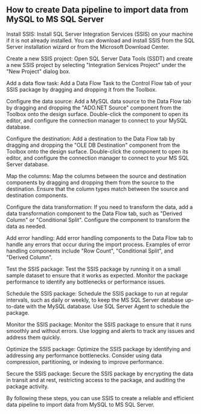 ## How to create Data pipeline to import data from MySQL to MS SQL Server

Install SSIS: Install SQL Server Integration Services (SSIS) on your machine if it is not already installed. You can download and install SSIS from the SQL Server installation wizard or from the Microsoft Download Center.

Create a new SSIS project: Open SQL Server Data Tools (SSDT) and create a new SSIS project by selecting "Integration Services Project" under the "New Project" dialog box.

Add a data flow task: Add a Data Flow Task to the Control Flow tab of your SSIS package by dragging and dropping it from the Toolbox.

Configure the data source: Add a MySQL data source to the Data Flow tab by dragging and dropping the "ADO.NET Source" component from the Toolbox onto the design surface. Double-click the component to open its editor, and configure the connection manager to connect to your MySQL database.

Configure the destination: Add a destination to the Data Flow tab by dragging and dropping the "OLE DB Destination" component from the Toolbox onto the design surface. Double-click the component to open its editor, and configure the connection manager to connect to your MS SQL Server database.

Map the columns: Map the columns between the source and destination components by dragging and dropping them from the source to the destination. Ensure that the column types match between the source and destination components.

Configure the data transformation: If you need to transform the data, add a data transformation component to the Data Flow tab, such as "Derived Column" or "Conditional Split". Configure the component to transform the data as needed.

Add error handling: Add error handling components to the Data Flow tab to handle any errors that occur during the import process. Examples of error handling components include "Row Count", "Conditional Split", and "Derived Column".

Test the SSIS package: Test the SSIS package by running it on a small sample dataset to ensure that it works as expected. Monitor the package performance to identify any bottlenecks or performance issues.

Schedule the SSIS package: Schedule the SSIS package to run at regular intervals, such as daily or weekly, to keep the MS SQL Server database up-to-date with the MySQL database. Use SQL Server Agent to schedule the package.

Monitor the SSIS package: Monitor the SSIS package to ensure that it runs smoothly and without errors. Use logging and alerts to track any issues and address them quickly.

Optimize the SSIS package: Optimize the SSIS package by identifying and addressing any performance bottlenecks. Consider using data compression, partitioning, or indexing to improve performance.

Secure the SSIS package: Secure the SSIS package by encrypting the data in transit and at rest, restricting access to the package, and auditing the package activity.

By following these steps, you can use SSIS to create a reliable and efficient data pipeline to import data from MySQL to MS SQL Server.
